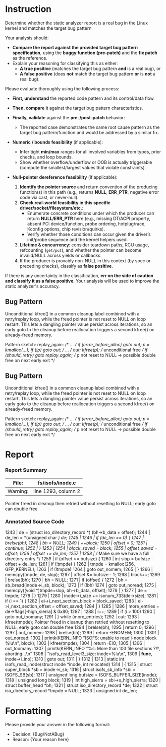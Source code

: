# Instruction

Determine whether the static analyzer report is a real bug in the Linux kernel and matches the target bug pattern

Your analysis should:
- **Compare the report against the provided target bug pattern specification,** using the **buggy function (pre-patch)** and the **fix patch** as the reference.
- Explain your reasoning for classifying this as either:
  - **A true positive** (matches the target bug pattern **and** is a real bug), or
  - **A false positive** (does **not** match the target bug pattern **or** is **not** a real bug).

Please evaluate thoroughly using the following process:

- **First, understand** the reported code pattern and its control/data flow.
- **Then, compare** it against the target bug pattern characteristics.
- **Finally, validate** against the **pre-/post-patch** behavior:
  - The reported case demonstrates the same root cause pattern as the target bug pattern/function and would be addressed by a similar fix.

- **Numeric / bounds feasibility** (if applicable):
  - Infer tight **min/max** ranges for all involved variables from types, prior checks, and loop bounds.
  - Show whether overflow/underflow or OOB is actually triggerable (compute the smallest/largest values that violate constraints).

- **Null-pointer dereference feasibility** (if applicable):
  1. **Identify the pointer source** and return convention of the producing function(s) in this path (e.g., returns **NULL**, **ERR_PTR**, negative error code via cast, or never-null).
  2. **Check real-world feasibility in this specific driver/socket/filesystem/etc.**:
     - Enumerate concrete conditions under which the producer can return **NULL/ERR_PTR** here (e.g., missing DT/ACPI property, absent PCI device/function, probe ordering, hotplug/race, Kconfig options, chip revision/quirks).
     - Verify whether those conditions can occur given the driver’s init/probe sequence and the kernel helpers used.
  3. **Lifetime & concurrency**: consider teardown paths, RCU usage, refcounting (`get/put`), and whether the pointer can become invalid/NULL across yields or callbacks.
  4. If the producer is provably non-NULL in this context (by spec or preceding checks), classify as **false positive**.

If there is any uncertainty in the classification, **err on the side of caution and classify it as a false positive**. Your analysis will be used to improve the static analyzer's accuracy.

## Bug Pattern

Unconditional kfree() in a common cleanup label combined with a retry/replay loop, while the freed pointer is not reset to NULL on loop restart. This lets a dangling pointer value persist across iterations, so an early goto to the cleanup before reallocation triggers a second kfree() on already-freed memory.

Pattern sketch:
replay_again:
    /* ... */
    if (error_before_alloc)
        goto out;
    p = kmalloc(...);
    if (!p)
        goto out;
    /* ... */
out:
    kfree(p);     /* unconditional free */
    if (should_retry)
        goto replay_again;  /* p not reset to NULL -> possible double free on next early exit */

## Bug Pattern

Unconditional kfree() in a common cleanup label combined with a retry/replay loop, while the freed pointer is not reset to NULL on loop restart. This lets a dangling pointer value persist across iterations, so an early goto to the cleanup before reallocation triggers a second kfree() on already-freed memory.

Pattern sketch:
replay_again:
    /* ... */
    if (error_before_alloc)
        goto out;
    p = kmalloc(...);
    if (!p)
        goto out;
    /* ... */
out:
    kfree(p);     /* unconditional free */
    if (should_retry)
        goto replay_again;  /* p not reset to NULL -> possible double free on next early exit */

# Report

### Report Summary

File:| fs/isofs/inode.c
---|---
Warning:| line 1293, column 2
Pointer freed in cleanup then retried without resetting to NULL; early goto
can double free

### Annotated Source Code


1243  | 		de = (struct iso_directory_record *) (bh->b_data + offset);
1244  | 		de_len = *(unsigned char *) de;
1245  |
1246  |  if (de_len == 0) {
1247  | 			brelse(bh);
1248  | 			bh = NULL;
1249  | 			++block;
1250  | 			offset = 0;
1251  |  continue;
1252  | 		}
1253  |
1254  | 		block_saved = block;
1255  | 		offset_saved = offset;
1256  | 		offset += de_len;
1257  |
1258  |  /* Make sure we have a full directory entry */
1259  |  if (offset >= bufsize) {
1260  |  int slop = bufsize - offset + de_len;
1261  |  if (!tmpde) {
1262  | 				tmpde = kmalloc(256, GFP_KERNEL);
1263  |  if (!tmpde)
1264  |  goto out_nomem;
1265  | 			}
1266  |  memcpy(tmpde, de, slop);
1267  | 			offset &= bufsize - 1;
1268  | 			block++;
1269  | 			brelse(bh);
1270  | 			bh = NULL;
1271  |  if (offset) {
1272  | 				bh = sb_bread(inode->i_sb, block);
1273  |  if (!bh)
1274  |  goto out_noread;
1275  |  memcpy((void *)tmpde+slop, bh->b_data, offset);
1276  | 			}
1277  | 			de = tmpde;
1278  | 		}
1279  |
1280  | 		inode->i_size += isonum_733(de->size);
1281  |  if (i == 1) {
1282  | 			ei->i_next_section_block = block_saved;
1283  | 			ei->i_next_section_offset = offset_saved;
1284  | 		}
1285  |
1286  | 		more_entries = de->flags[-high_sierra] & 0x80;
1287  |
1288  | 		i++;
1289  |  if (i > 100)
1290  |  goto out_toomany;
1291  | 	} while (more_entries);
1292  | out:
1293  |  kfree(tmpde);
    Pointer freed in cleanup then retried without resetting to NULL; early goto can double free
1294  | 	brelse(bh);
1295  |  return 0;
1296  |
1297  | out_nomem:
1298  | 	brelse(bh);
1299  |  return -ENOMEM;
1300  |
1301  | out_noread:
1302  |  printk(KERN_INFO "ISOFS: unable to read i-node block %lu\n", block);
1303  | 	kfree(tmpde);
1304  |  return -EIO;
1305  |
1306  | out_toomany:
1307  |  printk(KERN_INFO "%s: More than 100 file sections ?!?, aborting...\n"
1308  |  "isofs_read_level3_size: inode=%lu\n",
1309  |  __func__, inode->i_ino);
1310  |  goto out;
1311  | }
1312  |
1313  | static int isofs_read_inode(struct inode *inode, int relocated)
1314  | {
1315  |  struct super_block *sb = inode->i_sb;
1316  |  struct isofs_sb_info *sbi = ISOFS_SB(sb);
1317  |  unsigned long bufsize = ISOFS_BUFFER_SIZE(inode);
1318  |  unsigned long block;
1319  |  int high_sierra = sbi->s_high_sierra;
1320  |  struct buffer_head *bh;
1321  |  struct iso_directory_record *de;
1322  |  struct iso_directory_record *tmpde = NULL;
1323  |  unsigned int de_len;

# Formatting

Please provide your answer in the following format:

- Decision: {Bug/NotABug}
- Reason: {Your reason here}

